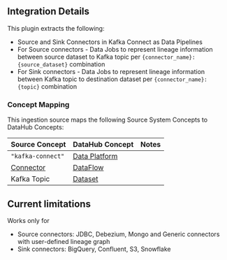 ## Integration Details

This plugin extracts the following:

- Source and Sink Connectors in Kafka Connect as Data Pipelines
- For Source connectors - Data Jobs to represent lineage information between source dataset to Kafka topic per `{connector_name}:{source_dataset}` combination
- For Sink connectors - Data Jobs to represent lineage information between Kafka topic to destination dataset per `{connector_name}:{topic}` combination

### Concept Mapping

This ingestion source maps the following Source System Concepts to DataHub Concepts:

| Source Concept                                                                  | DataHub Concept                                                                            | Notes |
| ------------------------------------------------------------------------------- | ------------------------------------------------------------------------------------------ | ----- |
| `"kafka-connect"`                                                               | [Data Platform](https://docs.datahub.com/docs/generated/metamodel/entities/dataplatform/) |       |
| [Connector](https://kafka.apache.org/documentation/#connect_connectorsandtasks) | [DataFlow](https://docs.datahub.com/docs/generated/metamodel/entities/dataflow/)          |       |
| Kafka Topic                                                                     | [Dataset](https://docs.datahub.com/docs/generated/metamodel/entities/dataset/)            |       |

## Current limitations

Works only for

- Source connectors: JDBC, Debezium, Mongo and Generic connectors with user-defined lineage graph
- Sink connectors: BigQuery, Confluent, S3, Snowflake
